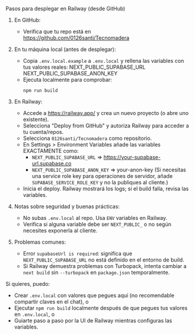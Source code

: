 Pasos para desplegar en Railway (desde GitHub)

1) En GitHub:
   - Verifica que tu repo está en https://github.com/0126santi/Tecnomadera

2) En tu máquina local (antes de desplegar):
   - Copia `.env.local.example` a `.env.local` y rellena las variables con tus valores reales:
     NEXT_PUBLIC_SUPABASE_URL
     NEXT_PUBLIC_SUPABASE_ANON_KEY
   - Ejecuta localmente para comprobar:
     ```pwsh
     npm run build
     ```

3) En Railway:
   - Accede a https://railway.app/ y crea un nuevo proyecto (o abre uno existente).
   - Selecciona "Deploy from GitHub" y autoriza Railway para acceder a tu cuenta/repos.
   - Selecciona `0126santi/Tecnomadera` como repositorio.
   - En Settings > Environment Variables añade las variables EXACTAMENTE como:
       - `NEXT_PUBLIC_SUPABASE_URL` => https://your-supabase-url.supabase.co
       - `NEXT_PUBLIC_SUPABASE_ANON_KEY` => your-anon-key
     (Si necesitas una service role key para operaciones de servidor, añade `SUPABASE_SERVICE_ROLE_KEY` y no la publiques al cliente.)
   - Inicia el deploy. Railway mostrará los logs; si el build falla, revisa las variables.

4) Notas sobre seguridad y buenas prácticas:
   - No subas `.env.local` al repo. Usa `ENV` variables en Railway.
   - Verifica si alguna variable debe ser `NEXT_PUBLIC_` o no según necesites exponerla al cliente.

5) Problemas comunes:
   - Error `supabaseUrl is required`: significa que `NEXT_PUBLIC_SUPABASE_URL` no está definido en el entorno de build.
   - Si Railway demuestra problemas con Turbopack, intenta cambiar a `next build` sin `--turbopack` en `package.json` temporalmente.

Si quieres, puedo:
- Crear `.env.local` con valores que pegues aquí (no recomendable compartir claves en el chat), o
- Ejecutar `npm run build` localmente después de que pegues tus valores en `.env.local`, o
- Guiarte paso a paso por la UI de Railway mientras configuras las variables.
